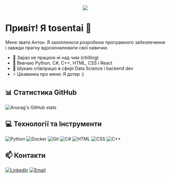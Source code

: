 <div align="center">
  <img src="https://visitor-badge.laobi.icu/badge?page_id=tosentai.tosentai&left_color=darkviolet&right_color=indigo&left_text=profile%20views"  />
</div>

# Привіт! Я tosentai 👋

Мене звати Антон. Я захоплююся розробкою програмного забезпечення і завжди прагну вдосконалювати свої навички.

- 🔭 Зараз не працюю ні над чим (chilling)
- 🌱 Вивчаю Python, C#, C++, HTML, CSS і React
- 👯 Шукаю співпрацю в сфері Data Science і backend dev
- ⚡ Цікавинка про мене: Я дотер :)

## 📊 Статистика GitHub

![Anurag's GitHub stats](https://github-readme-stats.vercel.app/api?username=tosentai&show_icons=true&theme=radical)

## 💻 Технології та Інструменти

![Python](https://skillicons.dev/icons?i=python)
![Docker](https://skillicons.dev/icons?i=docker)
![Git](https://skillicons.dev/icons?i=git)
![C#](https://skillicons.dev/icons?i=cs)
![HTML](https://skillicons.dev/icons?i=html)
![CSS](https://skillicons.dev/icons?i=css)
![C++](https://skillicons.dev/icons?i=cpp)

## 📫 Контакти

[![LinkedIn](https://img.shields.io/badge/LinkedIn-0077B5?style=for-the-badge&logo=linkedin&logoColor=white)](https://linkedin.com/in/tosentai)
[![Email](https://img.shields.io/badge/Email-D14836?style=for-the-badge&logo=gmail&logoColor=white)](mailto:anton.anpilohov00@gmail.com)
